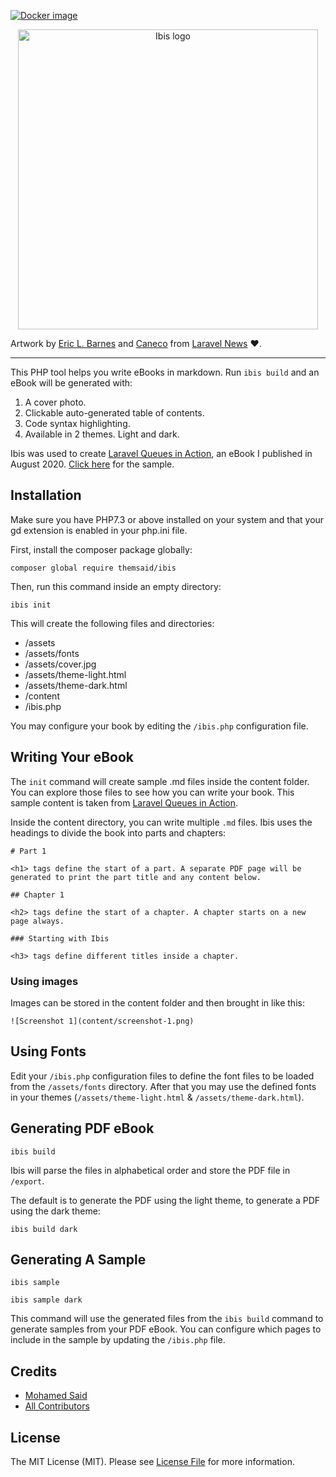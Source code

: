 [![Docker image](https://github.com/xezpeleta/ibis/actions/workflows/main.yml/badge.svg)](https://github.com/xezpeleta/ibis/actions/workflows/main.yml)

<p align="center">
    <img src="https://raw.githubusercontent.com/themsaid/ibis/master/art/cover.png" alt="Ibis logo" width="480">
    
Artwork by <a href="https://twitter.com/ericlbarnes">Eric L. Barnes</a> and <a href="https://twitter.com/Caneco">Caneco</a> from <a href="https://laravel-news.com/ibis-book-maker">Laravel News</a> ❤️.
</p>

---

This PHP tool helps you write eBooks in markdown. Run `ibis build` and an eBook will be generated with:
 
1. A cover photo.
2. Clickable auto-generated table of contents.
3. Code syntax highlighting.
4. Available in 2 themes. Light and dark.

Ibis was used to create [Laravel Queues in Action](https://learn-laravel-queues.com), an eBook I published in August 2020. [Click here](https://learn-laravel-queues.com/laravel-queues-in-action/laravel-queues-in-action.zip) for the sample.

## Installation

Make sure you have PHP7.3 or above installed on your system and that your gd extension is enabled in your php.ini file.

First, install the composer package globally:

```
composer global require themsaid/ibis
```

Then, run this command inside an empty directory:

```
ibis init
```

This will create the following files and directories:

- /assets
- /assets/fonts
- /assets/cover.jpg
- /assets/theme-light.html
- /assets/theme-dark.html
- /content
- /ibis.php

You may configure your book by editing the `/ibis.php` configuration file.

## Writing Your eBook

The `init` command will create sample .md files inside the content folder. You can explore those files to see how you can write your book. This sample content is taken from [Laravel Queues in Action](https://learn-laravel-queues.com). 

Inside the content directory, you can write multiple `.md` files. Ibis uses the headings to divide the book into parts and chapters:

```
# Part 1

<h1> tags define the start of a part. A separate PDF page will be generated to print the part title and any content below.

## Chapter 1

<h2> tags define the start of a chapter. A chapter starts on a new page always.

### Starting with Ibis

<h3> tags define different titles inside a chapter.
``` 

### Using images

Images can be stored in the content folder and then brought in like this:

```
![Screenshot 1](content/screenshot-1.png)
```

## Using Fonts

Edit your `/ibis.php` configuration files to define the font files to be loaded from the `/assets/fonts` directory. After that you may use the defined fonts in your themes (`/assets/theme-light.html` & `/assets/theme-dark.html`).

## Generating PDF eBook

```
ibis build
```

Ibis will parse the files in alphabetical order and store the PDF file in `/export`.

The default is to generate the PDF using the light theme, to generate a PDF using the dark theme:

```
ibis build dark
```

## Generating A Sample

```
ibis sample

ibis sample dark
```

This command will use the generated files from the `ibis build` command to generate samples from your PDF eBook. You can configure which pages to include in the sample by updating the `/ibis.php` file.

## Credits

- [Mohamed Said](https://github.com/themsaid)
- [All Contributors](../../contributors)

## License

The MIT License (MIT). Please see [License File](LICENSE.md) for more information.
